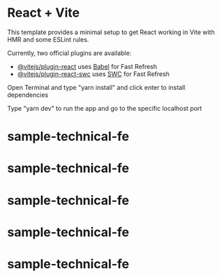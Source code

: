 # React + Vite

This template provides a minimal setup to get React working in Vite with HMR and some ESLint rules.

Currently, two official plugins are available:

- [@vitejs/plugin-react](https://github.com/vitejs/vite-plugin-react/blob/main/packages/plugin-react/README.md) uses [Babel](https://babeljs.io/) for Fast Refresh
- [@vitejs/plugin-react-swc](https://github.com/vitejs/vite-plugin-react-swc) uses [SWC](https://swc.rs/) for Fast Refresh

Open Terminal and type "yarn install" and click enter to install dependencies

Type "yarn dev" to run the app and go to the specific localhost port

# sample-technical-fe
# sample-technical-fe
# sample-technical-fe
# sample-technical-fe
# sample-technical-fe
